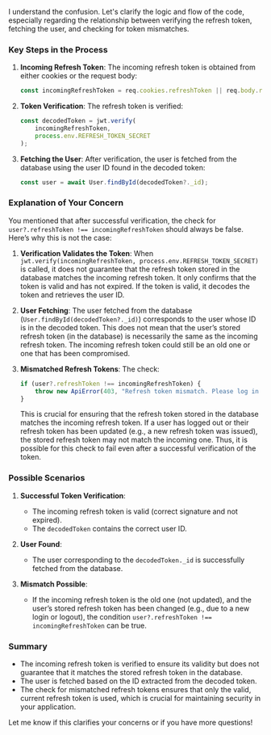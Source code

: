 I understand the confusion. Let's clarify the logic and flow of the code, especially regarding the relationship between verifying the refresh token, fetching the user, and checking for token mismatches.

### Key Steps in the Process

1. **Incoming Refresh Token**: The incoming refresh token is obtained from either cookies or the request body:
   ```javascript
   const incomingRefreshToken = req.cookies.refreshToken || req.body.refreshToken;
   ```

2. **Token Verification**: The refresh token is verified:
   ```javascript
   const decodedToken = jwt.verify(
       incomingRefreshToken,
       process.env.REFRESH_TOKEN_SECRET
   );
   ```

3. **Fetching the User**: After verification, the user is fetched from the database using the user ID found in the decoded token:
   ```javascript
   const user = await User.findById(decodedToken?._id);
   ```

### Explanation of Your Concern

You mentioned that after successful verification, the check for `user?.refreshToken !== incomingRefreshToken` should always be false. Here’s why this is not the case:

1. **Verification Validates the Token**: When `jwt.verify(incomingRefreshToken, process.env.REFRESH_TOKEN_SECRET)` is called, it does not guarantee that the refresh token stored in the database matches the incoming refresh token. It only confirms that the token is valid and has not expired. If the token is valid, it decodes the token and retrieves the user ID.

2. **User Fetching**: The user fetched from the database (`User.findById(decodedToken?._id)`) corresponds to the user whose ID is in the decoded token. This does not mean that the user’s stored refresh token (in the database) is necessarily the same as the incoming refresh token. The incoming refresh token could still be an old one or one that has been compromised.

3. **Mismatched Refresh Tokens**: The check:
   ```javascript
   if (user?.refreshToken !== incomingRefreshToken) {
       throw new ApiError(403, "Refresh token mismatch. Please log in again.");
   }
   ```
   This is crucial for ensuring that the refresh token stored in the database matches the incoming refresh token. If a user has logged out or their refresh token has been updated (e.g., a new refresh token was issued), the stored refresh token may not match the incoming one. Thus, it is possible for this check to fail even after a successful verification of the token.

### Possible Scenarios

1. **Successful Token Verification**:
   - The incoming refresh token is valid (correct signature and not expired).
   - The `decodedToken` contains the correct user ID.

2. **User Found**:
   - The user corresponding to the `decodedToken._id` is successfully fetched from the database.

3. **Mismatch Possible**:
   - If the incoming refresh token is the old one (not updated), and the user’s stored refresh token has been changed (e.g., due to a new login or logout), the condition `user?.refreshToken !== incomingRefreshToken` can be true.

### Summary

- The incoming refresh token is verified to ensure its validity but does not guarantee that it matches the stored refresh token in the database.
- The user is fetched based on the ID extracted from the decoded token.
- The check for mismatched refresh tokens ensures that only the valid, current refresh token is used, which is crucial for maintaining security in your application.

Let me know if this clarifies your concerns or if you have more questions!